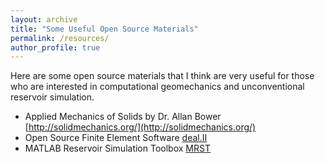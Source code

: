 ```yaml
---
layout: archive
title: "Some Useful Open Source Materials"
permalink: /resources/
author_profile: true
---
```


Here are some open source materials that I think are very useful for those who are interested in computational geomechanics and unconventional reservoir simulation.
 
- Applied Mechanics of Solids by Dr. Allan Bower [http://solidmechanics.org/](http://solidmechanics.org/)
- Open Source Finite Element Software [deal.II](https://www.dealii.org/developer/doxygen/deal.II/index.html)
- MATLAB Reservoir Simulation Toolbox [MRST](https://www.sintef.no/projectweb/mrst/)